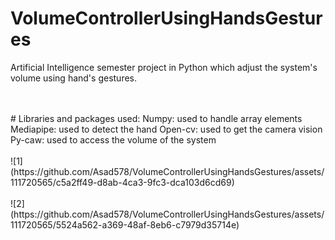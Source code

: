# VolumeControllerUsingHandsGestures
Artificial Intelligence semester project in Python which adjust the system's volume using hand's gestures.

<br>
<br>
# Libraries and packages used:
  Numpy: used to handle array elements
  Mediapipe: used to detect the hand
  Open-cv: used to get the camera vision
  Py-caw: used to access the volume of the system
<br>
<br>
![1](https://github.com/Asad578/VolumeControllerUsingHandsGestures/assets/111720565/c5a2ff49-d8ab-4ca3-9fc3-dca103d6cd69)
<br>
<br>
![2](https://github.com/Asad578/VolumeControllerUsingHandsGestures/assets/111720565/5524a562-a369-48af-8eb6-c7979d35714e)
